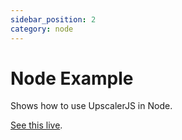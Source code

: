 ```yaml
---
sidebar_position: 2
category: node
---
```


# Node Example

Shows how to use UpscalerJS in Node.

[See this live](https://githubbox.com/thekevinscott/upscalerjs/tree/main/examples/nodejs).
